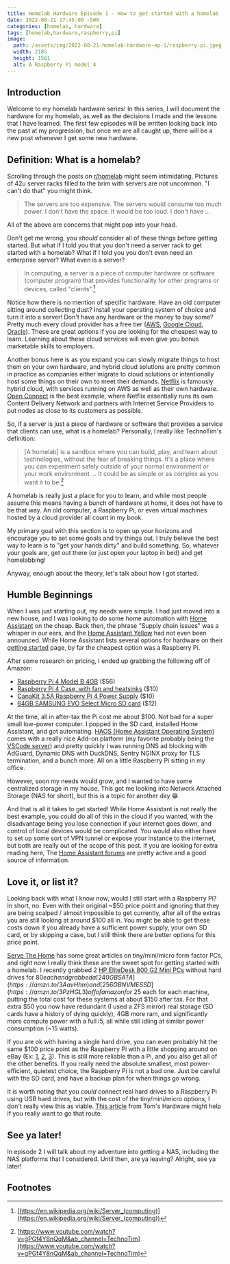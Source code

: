 ```yaml
---
title: Homelab Hardware Episode 1 - How to get started with a homelab
date: 2022-08-21 17:45:00 -500
categories: [homelab, hardware]
tags: [homelab,hardware,raspberry,pi]
image:
  path: /assets/img/2022-08-21-homelab-hardware-ep-1/raspberry-pi.jpeg
  width: 2185
  height: 1561
  alt: A Raspberry Pi model 4
---
```


## Introduction

Welcome to my homelab hardware series! In this series, I will document the hardware for my homelab, as well as the
decisions I made and the lessons that I have learned. The first few episodes will be written looking back into the
past at my progression, but once we are all caught up, there will be a new post whenever I get some new hardware.

## Definition: What is a homelab?

Scrolling through the posts on [r/homelab](https://www.reddit.com/r/homelab/) might seem intimidating. Pictures of 42u
server racks filled to the brim with servers are not uncommon. "I can't do that" you might think.

> The servers are too expensive.
> The servers would consume too much power.
> I don't have the space.
> It would be too loud.
> I don't have ...

All of the above are concerns that might pop into your head.

Don't get me wrong, you *should* consider all of these things before getting started. But what if I told you that you
don't need a server rack to get started with a homelab? What if I told you you don't even need an enterprise server?
What even is a server?

> In computing, a server is a piece of computer hardware or software (computer program) that provides functionality
> for other programs or devices, called "clients".[^wikipedia-server]

Notice how there is no mention of specific hardware. Have an old computer sitting around collecting dust? Install your
operating system of choice and turn it into a server! Don't have any hardware or the money to buy some? Pretty much
every cloud provider has a free tier
([AWS](https://aws.amazon.com/free/), [Google Cloud](https://cloud.google.com/free),
[Oracle](https://www.oracle.com/cloud/free/)).
These are great options if you are looking for the cheapest way to learn. Learning about these cloud services will even
give you bonus marketable skills to employers.

Another bonus here is as you expand you can slowly migrate things to host them on your own hardware, and hybrid cloud
solutions are pretty common in practice as companies either migrate to cloud solutions or intentionally host some
things on their own to meet their demands.
[Netflix](https://about.netflix.com/en/news/completing-the-netflix-cloud-migration) is famously hybrid cloud, with
services running on AWS as well as their own hardware. [Open Connect](https://openconnect.netflix.com/en/) is the
best example, where Netflix essentially runs its own Content Delivery Network and partners with Internet Service
Providers to put nodes as close to its customers as possible.

So, if a server is just a piece of hardware or software that provides a service that clients can use, what is a homelab?
Personally, I really like TechnoTim's definition:

> [A homelab] is a sandbox where you can build, play, and learn about technologies, without the fear of breaking things.
> It's a place where you can experiment safely outside of your normal environment or your work environment
> ... It could be as simple or as complex as you want it to be.[^homelab-def]

A homelab is really just a place for you to learn, and while most people assume this means having a bunch of hardware
at home, it does not have to be that way. An old computer, a Raspberry Pi, or even virtual machines hosted by a
cloud provider all count in my book.

My primary goal with this section is to open up your horizons and encourage you
to set some goals and try things out. I truly believe the best way to learn is to "get your hands dirty" and build
something. So, whatever your goals are, get out there (or just open your laptop in bed) and get homelabbing!

Anyway, enough about the theory, let's talk about how I got started.

## Humble Beginnings

When I was just starting out, my needs were simple. I had just moved into a new house, and I was looking to do
some home automation with [Home Assistant](https://www.home-assistant.io/) on the cheap. Back then, the phrase
"Supply chain issues" was a whisper in our ears, and the
[Home Assistant Yellow](https://www.crowdsupply.com/nabu-casa/home-assistant-yellow) had not even been announced.
While Home Assistant lists several options for hardware on their
[getting started](https://www.home-assistant.io/installation/) page, by far the cheapest option was a Raspberry Pi.

After some research on pricing, I ended up grabbing the following off of Amazon:

- [Raspberry Pi 4 Model B 4GB](https://amzn.to/3T482HT) ($56)
- [Raspberry Pi 4 Case, with fan and heatsinks](https://amzn.to/3PBzr0R) ($10)
- [CanaKit 3.5A Raspberry Pi 4 Power Supply](https://amzn.to/3CmK0BX) ($10)
- [64GB SAMSUNG EVO Select Micro SD card](https://amzn.to/3AjI4rw) ($12)

At the time, all in after-tax the Pi cost me about $100. Not bad for a super small low-power computer. I popped in the
SD card, installed Home Assistant, and got automating.
[HAOS (Home Assistant Operating System)](https://www.home-assistant.io/installation/raspberrypi#install-home-assistant-operating-system)
comes with a really nice Add-on platform (my favorite probably being the
[VSCode server](https://community.home-assistant.io/t/home-assistant-community-add-on-visual-studio-code/107863)) and
pretty quickly I was running DNS ad blocking with AdGuard, Dynamic DNS with DuckDNS, Sentry NGINX proxy for TLS
termination, and a bunch more. All on a little Raspberry Pi sitting in my office.

However, soon my needs would grow, and I wanted to have some centralized storage in my house. This got me looking into
Network Attached Storage (NAS for short), but this is a topic for another day 😁.

And that is all it takes to get started! While Home Assistant is not really the best example, you could do all of this
in the cloud if you wanted, with the disadvantage being you lose connection if your internet goes down, and control of
local devices would be complicated. You would also either have to set up some sort of VPN tunnel or expose your
instance to the internet, but both are really out of the scope of this post. If you are looking for extra reading here,
The [Home Assistant forums](https://community.home-assistant.io/) are pretty active and a good source of information.

## Love it, or list it?

Looking back with what I know now, would I still start with a Raspberry Pi? In short, no. Even with their original ~$50
price point and ignoring that they are being scalped / almost impossible to get currently, after all of the extras you
are still looking at around $100 all in. You might be able to get these costs down if you already have a sufficient
power supply, your own SD card, or by skipping a case, but I still think there are better options for this price point.

[Serve The Home](https://www.servethehome.com/introducing-project-tinyminimicro-home-lab-revolution/) has some great
articles on tiny/mini/micro form factor PCs, and right now I really think these are the sweet spot for getting started
with a homelab. I recently grabbed 2 [HP EliteDesk 800 G2 Mini PCs](https://ebay.us/LUrted) without hard drives for $80
each and grabbed a [240GB SATA](https://amzn.to/3AavHhm) and [256GB NVME SSD](https://amzn.to/3PzHGL3) off of amazon
for ~$25 each for each machine, putting the total cost for these systems at about $150 after tax. For that extra $50
you now have redundant (I used a ZFS mirror) real storage (SD cards have a history of dying quickly), 4GB more ram,
and significantly more compute power with a full i5, all while still idling at similar power consumption (~15 watts).

If you are ok with having a single hard drive, you can even probably hit the same $100 price point as the Raspberry Pi
with a little shopping around on eBay
(Ex: [1](https://ebay.us/kv7A3V), [2](https://ebay.us/jZuUV4), [3](https://ebay.us/oRqRyP)).
This is still more reliable than a Pi, and you also get all of the other benefits. If you really need the absolute
smallest, most power-efficient, quietest choice, the Raspberry Pi is not a bad one. Just be careful with the SD card,
and have a backup plan for when things go wrong.

It is worth noting that you *could* connect real hard drives to a Raspberry Pi using USB hard drives, but with the cost
of the tiny/mini/micro options, I don't really view this as viable.
[This article](https://www.tomshardware.com/how-to/boot-raspberry-pi-4-usb) from Tom's Hardware might help if you
really want to go that route.

## See ya later!

In episode 2 I will talk about my adventure into getting a NAS, including the NAS platforms that I considered. Until
then, are ya leaving? Alright, see ya later!

## Footnotes
[^wikipedia-server]:[https://en.wikipedia.org/wiki/Server_(computing)](https://en.wikipedia.org/wiki/Server_(computing))
[^homelab-def]:[https://www.youtube.com/watch?v=gPGf4Y8nQqM&ab_channel=TechnoTim](https://www.youtube.com/watch?v=gPGf4Y8nQqM&ab_channel=TechnoTim)
